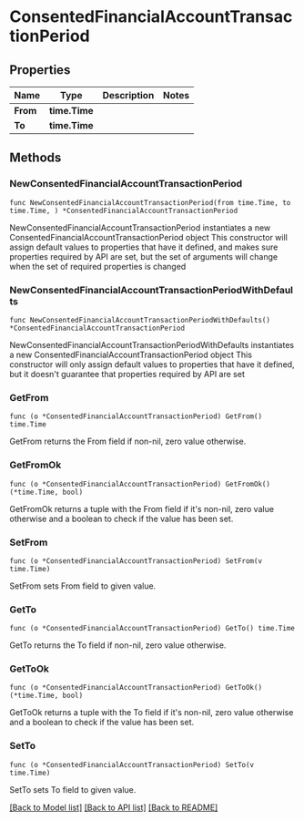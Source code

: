 # ConsentedFinancialAccountTransactionPeriod

## Properties

Name | Type | Description | Notes
------------ | ------------- | ------------- | -------------
**From** | **time.Time** |  | 
**To** | **time.Time** |  | 

## Methods

### NewConsentedFinancialAccountTransactionPeriod

`func NewConsentedFinancialAccountTransactionPeriod(from time.Time, to time.Time, ) *ConsentedFinancialAccountTransactionPeriod`

NewConsentedFinancialAccountTransactionPeriod instantiates a new ConsentedFinancialAccountTransactionPeriod object
This constructor will assign default values to properties that have it defined,
and makes sure properties required by API are set, but the set of arguments
will change when the set of required properties is changed

### NewConsentedFinancialAccountTransactionPeriodWithDefaults

`func NewConsentedFinancialAccountTransactionPeriodWithDefaults() *ConsentedFinancialAccountTransactionPeriod`

NewConsentedFinancialAccountTransactionPeriodWithDefaults instantiates a new ConsentedFinancialAccountTransactionPeriod object
This constructor will only assign default values to properties that have it defined,
but it doesn't guarantee that properties required by API are set

### GetFrom

`func (o *ConsentedFinancialAccountTransactionPeriod) GetFrom() time.Time`

GetFrom returns the From field if non-nil, zero value otherwise.

### GetFromOk

`func (o *ConsentedFinancialAccountTransactionPeriod) GetFromOk() (*time.Time, bool)`

GetFromOk returns a tuple with the From field if it's non-nil, zero value otherwise
and a boolean to check if the value has been set.

### SetFrom

`func (o *ConsentedFinancialAccountTransactionPeriod) SetFrom(v time.Time)`

SetFrom sets From field to given value.


### GetTo

`func (o *ConsentedFinancialAccountTransactionPeriod) GetTo() time.Time`

GetTo returns the To field if non-nil, zero value otherwise.

### GetToOk

`func (o *ConsentedFinancialAccountTransactionPeriod) GetToOk() (*time.Time, bool)`

GetToOk returns a tuple with the To field if it's non-nil, zero value otherwise
and a boolean to check if the value has been set.

### SetTo

`func (o *ConsentedFinancialAccountTransactionPeriod) SetTo(v time.Time)`

SetTo sets To field to given value.



[[Back to Model list]](../README.md#documentation-for-models) [[Back to API list]](../README.md#documentation-for-api-endpoints) [[Back to README]](../README.md)


